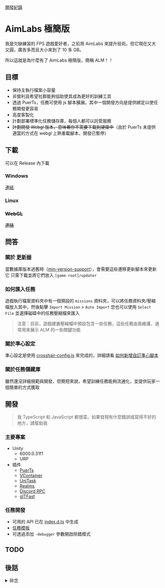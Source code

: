 [開發紀錄](https://www.youtube.com/playlist?list=PLG-7kiz0ACzoNg00PC8ezm3Dl2S-2Edmh)

# AimLabs 極簡版

我是欠缺練習的 FPS 遊戲愛好者，之前用 AimLabs 來提升技術。但它現在又大又圓，廣告多而且大小來到了 10 多 GB。

所以這就是為什麼有了 AimLabs 極簡版，簡稱 ALM！！

## 目標

- 保持主執行檔案小容量
- 非營利且希望社群能夠協助使其成為更好的訓練工具
- 透過 PuerTs，任務可使用 js 腳本擴展。其中一個開發方向是提供綁定以使任務開發更容易
- 高度客製化
- 計劃部署標準化任務儲存庫，每個人都可以託管服務
- ~~計劃開發 Webgl 版本，意味著你不需要下載到硬碟中~~（由於 PuerTs 未提供適當的方式在 webgl 上熱重載腳本，開發已暫停）

## 下載

可以在 Release 內下載

### Windows

[連結](https://github.com/JacKooDesu/aimlabs-minimal/releases/latest)

### Linux

### ~~WebGL~~

~~[連結]()~~

## 問答

### 關於 [更新器](../updater/)

當數據庫版本過舊時（[min-version-support](../Assets/Resources/min-version-support.txt)），會需要這些遷移更新腳本來更新它
只需下載並將它們放入 `[game-root]/updater`

### 如何匯入任務

遊戲執行檔案資料夾中有一個預設的 `missions` 資料夾，可以將任務資料夾/壓縮檔放入其中，然後點擊 `Import Mission` > `Auto Import`
您也可以使用 `Select File` 並選擇磁碟中的任務壓縮檔來匯入
> 注意：目前，遊戲建置壓縮檔中預設包含一些任務，這些任務由我維護，通常用來展示 ALM 的一些關鍵功能

### 關於準心設定

準心設定是使用 [crosshair-config.js](../Assets/Resources/crosshair-config.cjs) 來完成的，詳細請看 [如何新增自訂準心腳本](./docs/template/crosshair-config/README.md)

### 關於任務儲藏庫

雖然還沒詳細規範與開發，但簡短來說，希望訓練任務能夠流通化，並提供玩家一個簡單的方式獲取

## 開發

> 我 TypeScript 和 JavaScript 都很菜。如果發現有什麼錯誤或寫得不好的地方，請幫助我

### 主要專案

- Unity
  - 6000.0.31f1
  - URP
- 插件
  - [PuerTs](https://puerts.github.io)
  - [VContainer](https://vcontainer.hadashikick.jp)
  - [UniTask](https://github.com/Cysharp/UniTask)
  - [Realms](https://github.com/realm/realm-dotnet)
  - [Discord RPC](https://github.com/lachee/discord-rpc-csharp)
  - [glTFast](https://github.com/atteneder/glTFast)

### 任務開發

- 可用的 API 已在 [index.d.ts](../Assets/Gen/Typing/csharp/index.d.ts) 中生成
- [任務模板](../docs/template/mission/)
- 可透過添加 `-debugger` 參數開啟除錯模式

## TODO

## 後話

<details>

<summary>碎念</summary>

我不知道 aimlabs 哪一步走錯了，但沒有營收其實也很難用愛發電，維護好一個項目，希望這個項目能對標它並保持極簡化。另外除了對 aimlabs 的失望，其實更多是想用這個專案練練手並嘗試 puerts 以及最新的 unity 6。

</details>